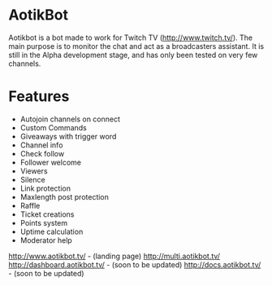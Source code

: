 # AotikBot

Aotikbot is a bot made to work for Twitch TV (http://www.twitch.tv/). The main purpose is to monitor the chat and act as a broadcasters assistant.
It is still in the Alpha development stage, and has only been tested on very few channels.

# Features
- Autojoin channels on connect
- Custom Commands
- Giveaways with trigger word
- Channel info
- Check follow
- Follower welcome
- Viewers
- Silence
- Link protection
- Maxlength post protection
- Raffle
- Ticket creations
- Points system
- Uptime calculation
- Moderator help

http://www.aotikbot.tv/ - (landing page)
http://multi.aotikbot.tv/
http://dashboard.aotikbot.tv/ - (soon to be updated)
http://docs.aotikbot.tv/ - (soon to be updated)
